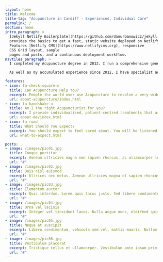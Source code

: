 ```yaml
---
layout: home
title: Welcome
title-tag: "Acupuncture in Cardiff - Experienced, Individual Care"
permalink: /
section: home
intro_paragraph: >
  [Jekyll Netlify Boilerplate](https://github.com/danurbanowicz/jekyll-netlify-boilerplate)
  provides the basics to get a fast, static website deployed on Netlify.
  Features [Netlify CMS](https://www.netlifycms.org), responsive
  CSS Grid layout, sample
  pages and posts, and a continuous deployment workflow.
navtiles_paragraph: >
  I completed my Acupuncture degree in 2012. I run a comprehensive general practise clinic for adults, a young person's clinic for babies, children and teenagers and a clinic for individuals and couples who need assistance conceiving or carrying a pregnancy.

  As well as my accumulated experience since 2012, I have specialist additional training and experience in the **treatment of babies, children & young people** and the **treatment of fertility related issues**.

features:
- icon: fa-check-square-o
  title: Can Acupuncture Help You?
  excerpt: People the world over use Acupuncture to resolve a very wide range of both physical and emotional health issues.  It helps 1000s of people every day, if you are not sure if it can help you then please [get in touch with me](#contact-trigger){:.contact-trigger} and ask or there is more information on this website.  
  url: about-acupuncture/index.html
- icon: fa-handshake-o
  title: Am I the right Acupuncturist for you?
  excerpt: I provide individualised, patient-centred treatments that are focused on addressing what matters to you. I believe in nourishing people from the inside out and forming long lasting relationships based on trust, integrity and commitment. Click to find out more about my training, experience and approach.
  url: about-me/index.html
- icon: fa-road
  title: What Should You Expect?
  excerpt: You should expect to feel cared about. You will be listened to carefully every time I see you, what you share with me will be taken seriously and you will be treated professionally, kindly and with a deep commitment to your wellbeing.  Click to find out more.
  url: what-to-expect.html

posts:
- image: /images/pic01.jpg
  title: Congue portitor
  excerpt: Aenean ultricies magna non sapien rhoncus, ac ullamcorper lorem convallis. Quisque at venenatis nisi, amet finibus mauris. Sed sodales ultricies eros, sit amet sodales sapien.
  url: "#"
- image: /images/pic02.jpg
  title: Duis nisl euismod
  excerpt: Ultrices nec metus. Aenean ultricies magna et sapien rhoncus ac ullamcorper lorem convallis. Quisque at venenatis nisi amet finibus mauris. Sed sodales ultricies magna etiam.
  url: "#"
- image: /images/pic03.jpg
  title: Elementum auctor
  excerpt: Quis interdum. Lorem quis lacus justo. Sed libero condimentum vehicula sem vel, mattis amet mauris. Nullam lacinia sit amet felis vel vestibulum. Morbi aliquam aenean.
  url: "#"
- image: /images/pic04.jpg
  title: Urna vel lacinia
  excerpt: Integer vel tincidunt lacus. Nulla augue nunc, eleifend quis leo ac, maximus interdum tellus. Etiam at vestibulum felis, id efficitur risus. Praesent ac nulla ex. Duis elementum.
  url: "#"
- image: /images/pic05.jpg
  title: Neque et suscipit
  excerpt: Libero condimentum, vehicula sem vel, mattis mauris. Nullam lacinia sit amet felis vel vestibulum. Morbi in aliquam est. Aenean dapibus porttitor nulla ultrices venenatis.
  url: "#"
- image: /images/pic06.jpg
  title: Vestibulum placerat
  excerpt: Tristique tellus et ullamcorper. Vestibulum ante ipsum primis in faucibus orci luctus et ultrices posuere cubilia Curae; Praesent mauris risus, pellentesque eu leo non, tincidunt.
  url: "#"
---
```

